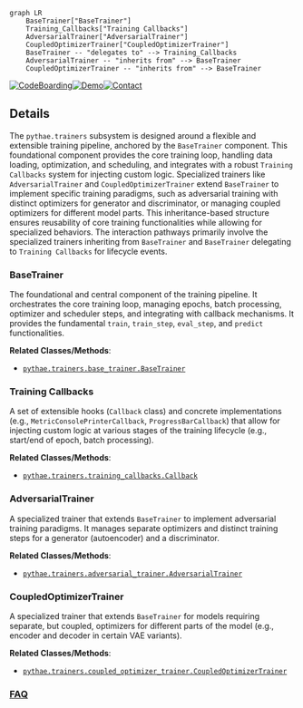 ```mermaid
graph LR
    BaseTrainer["BaseTrainer"]
    Training_Callbacks["Training Callbacks"]
    AdversarialTrainer["AdversarialTrainer"]
    CoupledOptimizerTrainer["CoupledOptimizerTrainer"]
    BaseTrainer -- "delegates to" --> Training_Callbacks
    AdversarialTrainer -- "inherits from" --> BaseTrainer
    CoupledOptimizerTrainer -- "inherits from" --> BaseTrainer
```

[![CodeBoarding](https://img.shields.io/badge/Generated%20by-CodeBoarding-9cf?style=flat-square)](https://github.com/CodeBoarding/GeneratedOnBoardings)[![Demo](https://img.shields.io/badge/Try%20our-Demo-blue?style=flat-square)](https://www.codeboarding.org/demo)[![Contact](https://img.shields.io/badge/Contact%20us%20-%20contact@codeboarding.org-lightgrey?style=flat-square)](mailto:contact@codeboarding.org)

## Details

The `pythae.trainers` subsystem is designed around a flexible and extensible training pipeline, anchored by the `BaseTrainer` component. This foundational component provides the core training loop, handling data loading, optimization, and scheduling, and integrates with a robust `Training Callbacks` system for injecting custom logic. Specialized trainers like `AdversarialTrainer` and `CoupledOptimizerTrainer` extend `BaseTrainer` to implement specific training paradigms, such as adversarial training with distinct optimizers for generator and discriminator, or managing coupled optimizers for different model parts. This inheritance-based structure ensures reusability of core training functionalities while allowing for specialized behaviors. The interaction pathways primarily involve the specialized trainers inheriting from `BaseTrainer` and `BaseTrainer` delegating to `Training Callbacks` for lifecycle events.

### BaseTrainer
The foundational and central component of the training pipeline. It orchestrates the core training loop, managing epochs, batch processing, optimizer and scheduler steps, and integrating with callback mechanisms. It provides the fundamental `train`, `train_step`, `eval_step`, and `predict` functionalities.


**Related Classes/Methods**:

- <a href="https://github.com/clementchadebec/benchmark_VAE/blob/main/src/pythae/trainers/base_trainer/base_trainer.py" target="_blank" rel="noopener noreferrer">`pythae.trainers.base_trainer.BaseTrainer`</a>


### Training Callbacks
A set of extensible hooks (`Callback` class) and concrete implementations (e.g., `MetricConsolePrinterCallback`, `ProgressBarCallback`) that allow for injecting custom logic at various stages of the training lifecycle (e.g., start/end of epoch, batch processing).


**Related Classes/Methods**:

- <a href="https://github.com/clementchadebec/benchmark_VAE/blob/main/src/pythae/trainers/training_callbacks.py" target="_blank" rel="noopener noreferrer">`pythae.trainers.training_callbacks.Callback`</a>


### AdversarialTrainer
A specialized trainer that extends `BaseTrainer` to implement adversarial training paradigms. It manages separate optimizers and distinct training steps for a generator (autoencoder) and a discriminator.


**Related Classes/Methods**:

- <a href="https://github.com/clementchadebec/benchmark_VAE/blob/main/src/pythae/trainers/adversarial_trainer/adversarial_trainer.py" target="_blank" rel="noopener noreferrer">`pythae.trainers.adversarial_trainer.AdversarialTrainer`</a>


### CoupledOptimizerTrainer
A specialized trainer that extends `BaseTrainer` for models requiring separate, but coupled, optimizers for different parts of the model (e.g., encoder and decoder in certain VAE variants).


**Related Classes/Methods**:

- <a href="https://github.com/clementchadebec/benchmark_VAE/blob/main/src/pythae/trainers/coupled_optimizer_trainer/coupled_optimizer_trainer.py" target="_blank" rel="noopener noreferrer">`pythae.trainers.coupled_optimizer_trainer.CoupledOptimizerTrainer`</a>




### [FAQ](https://github.com/CodeBoarding/GeneratedOnBoardings/tree/main?tab=readme-ov-file#faq)